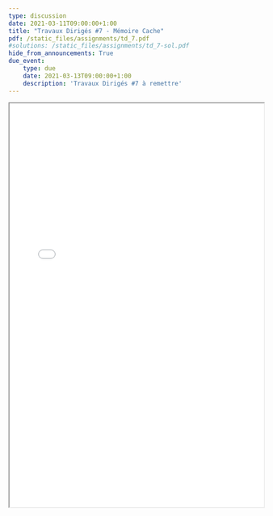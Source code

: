 ```yaml
---
type: discussion
date: 2021-03-11T09:00:00+1:00
title: "Travaux Dirigés #7 - Mémoire Cache"
pdf: /static_files/assignments/td_7.pdf
#solutions: /static_files/assignments/td_7-sol.pdf
hide_from_announcements: True
due_event:
    type: due
    date: 2021-03-13T09:00:00+1:00
    description: 'Travaux Dirigés #7 à remettre'
---
```

<iframe src="{{ page.pdf | prepend: site.baseurl | prepend : site.url}}" width="100%" height="800em"></iframe>
